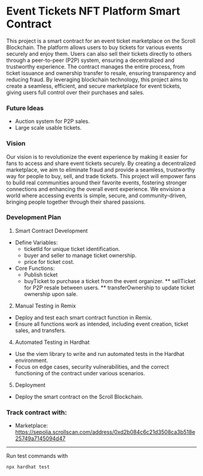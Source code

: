 # Event Tickets NFT Platform Smart Contract

This project is a smart contract for an event ticket marketplace on the Scroll Blockchain. The platform allows users to
buy tickets for various events securely and enjoy them. Users can also sell their tickets directly to others through a
peer-to-peer (P2P) system, ensuring a decentralized and trustworthy experience. The contract manages the entire process,
from ticket issuance and ownership transfer to resale, ensuring transparency and reducing fraud. By leveraging
blockchain technology, this project aims to create a seamless, efficient, and secure marketplace for event tickets,
giving users full control over their purchases and sales.

### Future Ideas

* Auction system for P2P sales.
* Large scale usable tickets.

### Vision

Our vision is to revolutionize the event experience by making it easier for fans to access and share event tickets
securely. By creating a decentralized marketplace, we aim to eliminate fraud and provide a seamless, trustworthy way for
people to buy, sell, and trade tickets. This project will empower fans to build real communities around their favorite
events, fostering stronger connections and enhancing the overall event experience. We envision a world where accessing
events is simple, secure, and community-driven, bringing people together through their shared passions.

### Development Plan

1. Smart Contract Development

* Define Variables:
    * ticketId for unique ticket identification.
    * buyer and seller to manage ticket ownership.
    * price for ticket cost.
* Core Functions:
    * Publish ticket
    * buyTicket to purchase a ticket from the event organizer.
      ** sellTicket for P2P resale between users.
      ** transferOwnership to update ticket ownership upon sale.

2. Manual Testing in Remix

* Deploy and test each smart contract function in Remix.
* Ensure all functions work as intended, including event creation, ticket sales, and transfers.

4. Automated Testing in Hardhat

* Use the viem library to write and run automated tests in the Hardhat environment.
* Focus on edge cases, security vulnerabilities, and the correct functioning of the contract under various scenarios.

5. Deployment
* Deploy the smart contract on the Scroll Blockchain.

### Track contract with:
* Marketplace: https://sepolia.scrollscan.com/address/0xd2b084c6c21d3508ca3b518e25749a7145094d47

***
Run test commands with

```shell
npx hardhat test
```

